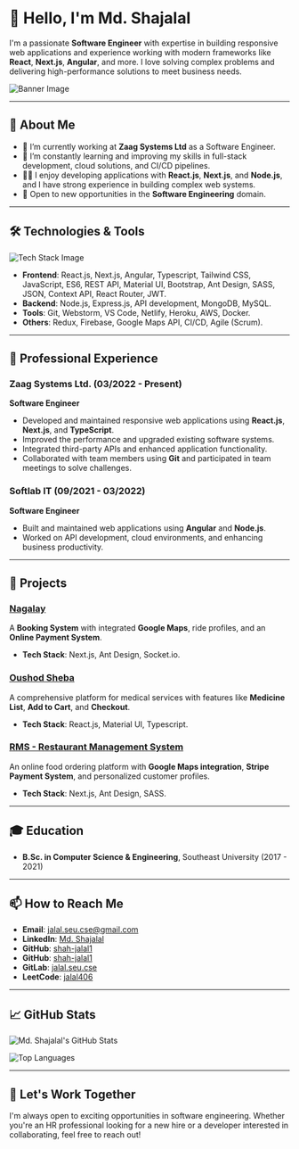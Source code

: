 # 👋 Hello, I'm Md. Shajalal

I'm a passionate **Software Engineer** with expertise in building responsive web applications and experience working with modern frameworks like **React**, **Next.js**, **Angular**, and more. I love solving complex problems and delivering high-performance solutions to meet business needs.

![Banner Image](path_to_your_image) <!-- You can include a professional banner here -->

---

## 🌟 **About Me**

- 🔭 I’m currently working at **Zaag Systems Ltd** as a Software Engineer.
- 🌱 I’m constantly learning and improving my skills in full-stack development, cloud solutions, and CI/CD pipelines.
- 👨‍💻 I enjoy developing applications with **React.js**, **Next.js**, and **Node.js**, and I have strong experience in building complex web systems.
- 🚀 Open to new opportunities in the **Software Engineering** domain.

---

## 🛠️ **Technologies & Tools**

![Tech Stack Image](path_to_your_tech_stack_image)

- **Frontend**: React.js, Next.js, Angular, Typescript, Tailwind CSS, JavaScript, ES6, REST API, Material UI, Bootstrap, Ant Design, SASS, JSON, Context API, React Router, JWT.
- **Backend**: Node.js, Express.js, API development, MongoDB, MySQL.
- **Tools**: Git, Webstorm, VS Code, Netlify, Heroku, AWS, Docker.
- **Others**: Redux, Firebase, Google Maps API, CI/CD, Agile (Scrum).

---

## 💼 **Professional Experience**

### **Zaag Systems Ltd.** (03/2022 - Present)  
**Software Engineer**

- Developed and maintained responsive web applications using **React.js**, **Next.js**, and **TypeScript**.
- Improved the performance and upgraded existing software systems.
- Integrated third-party APIs and enhanced application functionality.
- Collaborated with team members using **Git** and participated in team meetings to solve challenges.

### **Softlab IT** (09/2021 - 03/2022)  
**Software Engineer**

- Built and maintained web applications using **Angular** and **Node.js**.
- Worked on API development, cloud environments, and enhancing business productivity.

---

## 🚀 **Projects**

### [Nagalay](https://www.nagalay.com)
A **Booking System** with integrated **Google Maps**, ride profiles, and an **Online Payment System**.

- **Tech Stack**: Next.js, Ant Design, Socket.io.

### [Oushod Sheba](https://oushodsheba.com/)
A comprehensive platform for medical services with features like **Medicine List**, **Add to Cart**, and **Checkout**.

- **Tech Stack**: React.js, Material UI, Typescript.

### [RMS - Restaurant Management System](https://zaag.zenresto.com/login)
An online food ordering platform with **Google Maps integration**, **Stripe Payment System**, and personalized customer profiles.

- **Tech Stack**: Next.js, Ant Design, SASS.

---

## 🎓 **Education**

- **B.Sc. in Computer Science & Engineering**, Southeast University (2017 - 2021)

---

## 📫 **How to Reach Me**

- **Email**: [jalal.seu.cse@gmail.com](mailto:jalal.seu.cse@gmail.com)
- **LinkedIn**: [Md. Shajalal](https://www.linkedin.com/in/shah-jalal-10/)
- **GitHub**: [shah-jalal1](https://github.com/shah-jalal1)
- **GitHub**: [shah-jalal1](https://github.com/jalal-zaag)
- **GitLab**: [jalal.seu.cse](https://gitlab.com/jalal.seu.cse)
- **LeetCode**: [jalal406](https://leetcode.com/u/jalal406/)

---

## 📈 **GitHub Stats**

![Md. Shajalal's GitHub Stats](https://github-readme-stats.vercel.app/api?username=shah-jalal1&show_icons=true&count_private=true&theme=radical)

![Top Languages](https://github-readme-stats.vercel.app/api/top-langs/?username=jalal-zaag&layout=compact&theme=radical)

---

## 💼 **Let's Work Together**

I'm always open to exciting opportunities in software engineering. Whether you're an HR professional looking for a new hire or a developer interested in collaborating, feel free to reach out!

